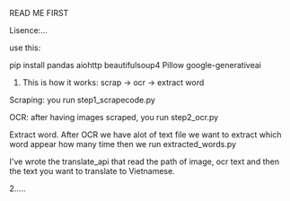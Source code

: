 READ ME FIRST


Lisence:...

use this:


pip install pandas aiohttp beautifulsoup4 Pillow google-generativeai




1. This is how it works: scrap -> ocr -> extract word

Scraping: you run step1_scrapecode.py

OCR: after having images scraped, you run step2_ocr.py

Extract word. After OCR we have alot of text file we want to extract which word appear how many time then we run extracted_words.py

I've wrote the translate_api that read the path of image, ocr text and then the text you want to translate to Vietnamese.


2.....
